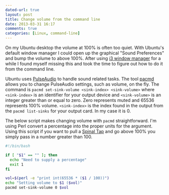 ```yaml
---
dated-url: true
layout: post
title: Change volume from the command line
date: 2013-03-31 16:17
comments: true
categories: [Linux, command-line]
---
```


On my Ubuntu desktop the volume at 100% is often too quiet.
With Ubuntu's default window manager I could open up the graphical "Sound Preferences" and bump the volume to above 100%.
After using [i3 window manager](http://i3wm.org/) for a while I found myself missing this and took the time to figure out how to do it from the command line.

Ubuntu uses [PulseAudio](http://www.freedesktop.org/wiki/Software/PulseAudio) to handle sound related tasks.
The tool [pacmd](http://linux.die.net/man/1/pacmd) allows you to change PulseAudio settings, such as volume, on the fly.
The command is `pacmd set-sink-volume <sink-index> <sink-volume>` where `<sink-index>` is an identifier for your output device and `<sink-volume>` is an integer greater than or equal to zero.
Zero represents muted and 65536 represents 100% volume.
`<sink-index>` is the index found in the output from the `pacmd list-sinks` for your output card.
In my case it is 0.

The below script makes changing volume with `pacmd` straightforward.
I'm using Perl convert a percentage into the proper units for the <sink-volume> argument.
Using this script if you want to pull a [Spinal Tap](http://www.youtube.com/watch?v=EbVKWCpNFhY) and go above 100% you simply pass in a number greater than 100.

``` bash
#!/bin/bash

if [ "$1" == "" ]; then
  echo "Need to supply a percentage"
  exit 1
fi

vol=$(perl -e "print int(65536 * ($1 / 100))")
echo "Setting volume to $1 ($vol)"
pacmd set-sink-volume 0 $vol
```